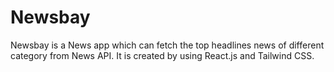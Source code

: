 # Newsbay

Newsbay is a News app which can fetch the top headlines news of different category from News API. It is created by using React.js and Tailwind CSS.